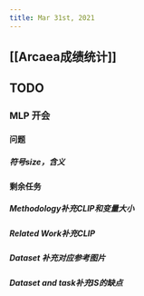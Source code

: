 ```yaml
---
title: Mar 31st, 2021
---
```


## [[Arcaea成绩统计]]
## TODO
### MLP 开会
#### 问题
##### 符号size，含义
#### 剩余任务
##### Methodology补充CLIP和变量大小
##### Related Work补充CLIP
##### Dataset 补充对应参考图片
##### Dataset and task补充IS的缺点
#####

